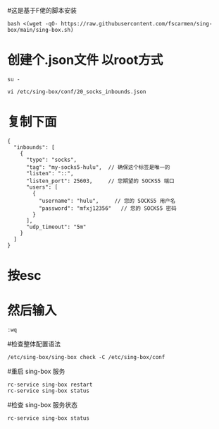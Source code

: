 #这是基于F佬的脚本安装
```
bash <(wget -qO- https://raw.githubusercontent.com/fscarmen/sing-box/main/sing-box.sh)
```
# 创建个.json文件 以root方式  
```
su -
```
```
vi /etc/sing-box/conf/20_socks_inbounds.json
```
# 复制下面
```
{
  "inbounds": [
    {
      "type": "socks",
      "tag": "my-socks5-hulu",  // 确保这个标签是唯一的
      "listen": "::",
      "listen_port": 25603,     // 您期望的 SOCKS5 端口
      "users": [
        {
          "username": "hulu",     // 您的 SOCKS5 用户名
          "password": "mfxj12356"   // 您的 SOCKS5 密码
        }
      ],
      "udp_timeout": "5m"
    }
  ]
}
```
# 按esc  
# 然后输入  
```
:wq
```
#检查整体配置语法
```
/etc/sing-box/sing-box check -C /etc/sing-box/conf
```
#重启 sing-box 服务
```
rc-service sing-box restart
rc-service sing-box status
```
#检查 sing-box 服务状态
```
rc-service sing-box status
```

